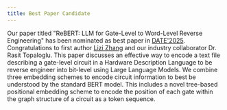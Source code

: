 ```yaml
---
title: Best Paper Candidate
---
```


Our paper titled "ReBERT: LLM for Gate-Level to Word-Level Reverse Engineering" has been nominated as best paper in [DATE'2025](https://www.date-conference.com/). Congratulations to first author [Lizi Zhang](https://wiscad.github.io/wiscad/members/lizi-zhang.html) and our industry collaborator Dr. Rasit Topaloglu. This paper discusses an effective way to encode a text file describing a gate-level circuit in a Hardware Description Language to be reverse engineer into bit-level using Large Language Models. We combine three embedding schemes to encode circuit information to best be understood by the standard BERT model. This includes a novel tree-based positional embedding scheme to encode the position of each gate within the graph structure of a circuit as a token sequence.
